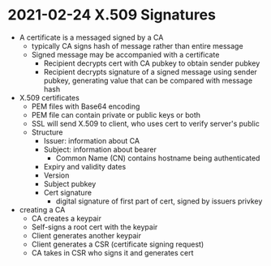 # 2021-02-24 X.509 Signatures

* A certificate is a messaged signed by a CA
  * typically CA signs hash of message rather than entire message
  * Signed message may be accompanied with a certificate
    * Recipient decrypts cert with CA pubkey to obtain sender pubkey
    * Recipient decrypts signature of a signed message using sender pubkey, generating value that can be compared with message hash
* X.509 certificates
  * PEM files with Base64 encoding
  * PEM file can contain private or public keys or both
  * SSL will send X.509 to client, who uses cert to verify server's public
  * Structure
    * Issuer: information about CA
    * Subject: information about bearer
      * Common Name (CN) contains hostname being authenticated
    * Expiry and validity dates
    * Version
    * Subject pubkey
    * Cert signature
      * digital signature of first part of cert, signed by issuers privkey
* creating a CA
  * CA creates a keypair
  * Self-signs a root cert with the keypair
  * Client generates another keypair
  * Client generates a CSR (certificate signing request)
  * CA takes in CSR who signs it and generates cert